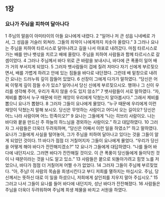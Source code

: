 ## 1장
### 요나가 주님을 피하여 달아나다
1 주님의 말씀이 아미타이의 아들 요나에게 내렸다.
2 “일어나 저 큰 성읍 니네베로 가서, 그 성읍을 거슬러 외쳐라. 그들의 죄악이 나에게까지 치솟아 올랐다.”
3 그러나 요나는 주님을 피하여 타르시스로 달아나려고 길을 나서 야포로 내려갔다. 마침 타르시스로 가는 배를 만나 뱃삯을 치르고 배에 올랐다. 주님을 피하여 사람들과 함께 타르시스로 갈 셈이었다.
4 그러나 주님께서 바다 위로 큰 바람을 보내시니, 바다에 큰 폭풍이 일어 배가 거의 부서지게 되었다.
5 그러자 뱃사람들이 겁에 질려 저마다 자기 신에게 부르짖으면서, 배를 가볍게 하려고 안에 있는 짐들을 바다로 내던졌다. 그런데 배 밑창으로 내려간 요나는 드러누워 깊이 잠들어 있었다.
6 선장이 그에게 다가가 말하였다. “당신은 어찌 이렇게 깊이 잠들 수가 있소? 일어나서 당신 신에게 부르짖으시오. 행여나 그 신이 우리를 생각해 주어, 우리가 죽지 않을 수도 있지 않소?”
7 뱃사람들이 서로 말하였다. “자, 제비를 뽑아서 누구 때문에 이런 재앙이 우리에게 닥쳤는지 알아봅시다.” 그래서 제비를 뽑으니 요나가 뽑혔다.
8 그러자 그들이 요나에게 물었다. “누구 때문에 우리에게 이런 재앙이 닥쳤는지 말해 보시오. 당신은 무엇하는 사람이고 어디서 오는 길이오? 당신은 어느 나라 사람이며 어느 민족이오?”
9 요나는 그들에게 “나는 히브리 사람이오. 나는 바다와 뭍을 만드신 주 하늘의 하느님을 경외하는 사람이오.” 하고 대답하였다.
10 그러자 그 사람들은 더욱더 두려워하며, “당신은 어째서 이런 일을 하였소?” 하고 말하였다. 요나가 그들에게 사실을 털어놓아, 그가 주님을 피하여 달아나고 있다는 것을 그들이 알게 되었던 것이다.
11 바다가 점점 더 거칠어지자 그들이 요나에게 물었다. “우리가 당신을 어떻게 해야 바다가 잔잔해지겠소?”
12 요나가 그들에게 대답하였다. “나를 들어 바다에 내던지시오. 그러면 바다가 잔잔해질 것이오. 이 큰 폭풍이 당신들에게 들이닥친 것이 나 때문이라는 것을 나도 알고 있소.”
13 사람들은 뭍으로 되돌아가려고 힘껏 노를 저었으나, 바다가 점점 더 거칠어져 어쩔 수가 없었다.
14 그러자 그들이 주님께 부르짖었다. “아, 주님! 이 사람의 목숨을 희생시킨다고 부디 저희를 멸하지는 마십시오. 주님, 당신께서는 뜻하신 대로 이 일을 하셨으니, 저희에게 살인죄를 지우지 말아 주십시오.”
15 그러고 나서 그들이 요나를 들어 바다에 내던지자, 성난 바다가 잔잔해졌다.
16 사람들은 주님을 더욱더 두려워하며 주님께 희생 제물을 바치고 서원을 하였다.
